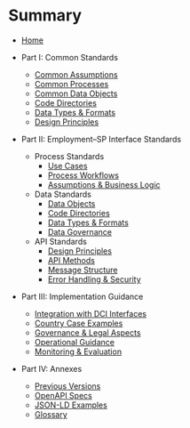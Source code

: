 # Summary

* [Home](README.md)

* Part I: Common Standards
  * [Common Assumptions](common/assumptions.md)
  * [Common Processes](common/processes.md)
  * [Common Data Objects](common/data-objects.md)
  * [Code Directories](common/code-directories.md)
  * [Data Types & Formats](common/data-types-formats.md)
  * [Design Principles](common/design-principles.md)

* Part II: Employment–SP Interface Standards
  * Process Standards
    * [Use Cases](employment-interface/process/use-cases.md)
    * [Process Workflows](employment-interface/process/workflows.md)
    * [Assumptions & Business Logic](employment-interface/process/assumptions-business-logic.md)
  * Data Standards
    * [Data Objects](employment-interface/data/data-objects.md)
    * [Code Directories](employment-interface/data/code-directories.md)
    * [Data Types & Formats](employment-interface/data/data-types-formats.md)
    * [Data Governance](employment-interface/data/data-governance.md)
  * API Standards
    * [Design Principles](employment-interface/api/design-principles.md)
    * [API Methods](employment-interface/api/api-methods.md)
    * [Message Structure](employment-interface/api/message-structure.md)
    * [Error Handling & Security](employment-interface/api/error-security.md)

* Part III: Implementation Guidance
  * [Integration with DCI Interfaces](implementation/dci-integration.md)
  * [Country Case Examples](implementation/country-examples.md)
  * [Governance & Legal Aspects](implementation/governance-legal.md)
  * [Operational Guidance](implementation/operational-guidance.md)
  * [Monitoring & Evaluation](implementation/monitoring-evaluation.md)

* Part IV: Annexes
  * [Previous Versions](annexes/previous-versions.md)
  * [OpenAPI Specs](annexes/openapi-specs.md)
  * [JSON-LD Examples](annexes/jsonld-examples.md)
  * [Glossary](annexes/glossary.md)
